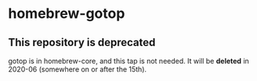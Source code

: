 homebrew-gotop
==============

## This repository is deprecated

gotop is in homebrew-core, and this tap is not needed. It will be **deleted** in 2020-06 (somewhere on or after the 15th).
